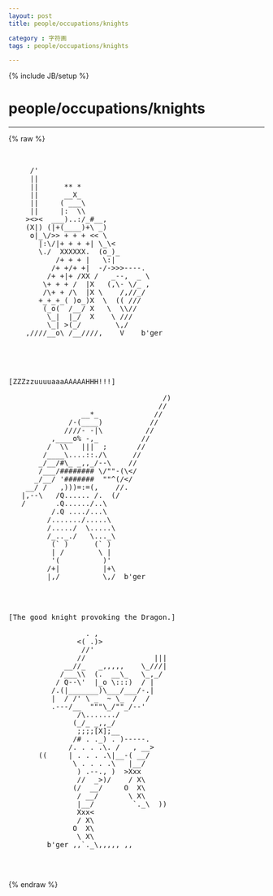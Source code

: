 ```yaml
---
layout: post
title: people/occupations/knights
category : 字符画
tags : people/occupations/knights
---
```

{% include JB/setup %}
# people/occupations/knights
---
{% raw %}
<pre>


     /&#039;
     ||
     ||      ** *
     ||      __X_ 
     ||     ( ___\
     ||     |:  \\  
    &gt;&lt;&gt;&lt;  ___)..:/_#__,
    (X|) (|+(____)+\ _)
     o|_\/&gt;&gt; + + + &lt;&lt; \
       |:\/|+ + + +| \_\&lt;
       \./  XXXXXX.  (o_)_
           /+ + + |   \:|
          /+ +/+ +|  -/-&gt;&gt;&gt;----.
         /+ +|+ /XX /   _--,  _ \
        \+ + + /  |X   (,\- \/_ ,
        /\+ + /\  |X \    /,//_/
       +_+_+_( )o_)X  \  (( ///
        (_o(  /__/ X   \  \\//
         \_|  |_/  X    \ ///
         \_| &gt;(_/        \,/
    ,////__o\ /__////,    V    b&#039;ger





[ZZZzzuuuuaaaAAAAAHHH!!!]

                                    /)
                                   //
                 __*_             //
              /-(____)           //
             ////- -|\          //
          ,____o% -,_          //
         /  \\   |||  ;       //
        /____\....::./\      //
       _/__/#\_ _,,_/--\    //
       /___/######## \/&quot;&quot;-(\&lt;/
      _/__/ &#039;#######  &quot;&quot;^(/&lt;/
    __/ /   ,)))=:=(,    //.
   |,--\   /Q...... /.  (/
   /       .Q....../..\
          /.Q ..../...\
         /......./.....\
         /...../  \.....\
         /_.._./   \..._\
          (` )      (` )
          | /        \ |
          &#039;(          )&#039;
         /+|          |+\
         |,/          \,/  b&#039;ger




[The good knight provoking the Dragon.]

                  . ,
                &lt;( .)&gt;
                 //&#039;
                //                |||
             __//_   _,,,,,    \_///|
            /___\\  (.  __\_   \_,_/
           / Q--\&#039;  |_o \:::)  / |
          /.(|_______)\___/___/-.|
          |  / /&#039; \ _  ~ \_  /  /
          .---/__  &quot;&quot;&quot;\_/&quot;&quot;_/--&#039;
                /\......./
               (_/_ _,,_/
                ;;;;[X];__
               /# . ._) . )-----.
              /. . . .\. /   , __&gt;
       ((     | . . . .\|__-( __/
               \ . . . .\   |__/
                ) .--., )  &gt;Xxx
                //  _&gt;)/    / X\
               (/  __/     O  X\
                / __/       \ X\
                |__/         `._\  ))
                Xxx&lt;
                / X\
               O  X\
                \ X\
         b&#039;ger ,,`._\,,,,, ,,


 </pre>
{% endraw %}
